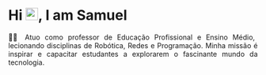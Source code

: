 <h1 align = "justify"> Hi <img src="https://media.giphy.com/media/hvRJCLFzcasrR4ia7z/giphy.gif" width="25px">, I am Samuel </h1>
 <p align = "justify"> 👨‍🏫 Atuo como professor de Educação Profissional e Ensino Médio, lecionando disciplinas de Robótica, Redes e Programação. Minha missão é inspirar e capacitar estudantes a explorarem o fascinante mundo da tecnologia. </p>
 
 
 



